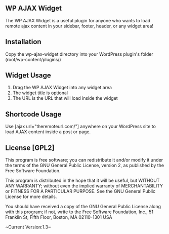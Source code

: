 ## WP AJAX Widget
The WP AJAX Widget is a useful plugin for anyone who wants to load remote ajax content in your sidebar, footer, header, or any widget area!

## Installation
Copy the wp-ajax-widget directory into your WordPress plugin's folder (root/wp-content/plugins/)

## Widget Usage
1. Drag the WP AJAX Widget into any widget area
2. The widget title is optional
3. The URL is the URL that will load inside the widget

## Shortcode Usage
Use [ajax url="theremoteurl.com/"] anywhere on your WordPress site to load AJAX content inside a post or page.

## License [GPL2]
This program is free software; you can redistribute it and/or modify it under the terms of the GNU General Public License, version 2, as published by the Free Software Foundation.

This program is distributed in the hope that it will be useful, but WITHOUT ANY WARRANTY; without even the implied warranty of MERCHANTABILITY or FITNESS FOR A PARTICULAR PURPOSE.  See the GNU General Public License for more details.

You should have received a copy of the GNU General Public License along with this program; if not, write to the Free Software Foundation, Inc., 51 Franklin St, Fifth Floor, Boston, MA  02110-1301  USA


~Current Version:1.3~